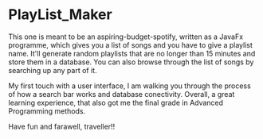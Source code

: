 # PlayList_Maker
This one is meant to be an aspiring-budget-spotify, written as a JavaFx programme, which gives you a list of songs and you have to give a playlist name. It'll generate random playlists that are no longer than 15 minutes and store them in a database. You can also browse through the list of songs by searching up any part of it. 

My first touch with a user interface, I am walking you through the process of how a search bar works and database conectivity. Overall, a great learning experience, that also got me the final grade in Advanced Programming methods.

Have fun and farawell, traveller!!
